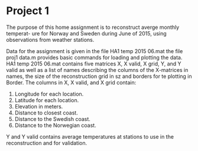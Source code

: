 # Project 1
The purpose of this home assignment is to reconstruct averge monthly temperat- ure for Norway and Sweden during June of 2015, using observations from weather stations.

Data for the assignment is given in the file HA1 temp 2015 06.mat the file proj1 data.m provides basic commands for loading and plotting the data. HA1 temp 2015 06.mat contains five matrices X, X valid, X grid, Y, and Y valid as well as a list of names describing the columns of the X-matrices in names, the size of the reconstruction grid in sz and borders for te plotting in Border. The columns in X, X valid, and X grid contain:

1. Longitude for each location. 
2. Latitude for each location. 
3. Elevation in meters.
4. Distance to closest coast.
5. Distance to the Swedish coast.
6. Distance to the Norwegian coast. 

Y and Y valid contains average temperatures at stations to use in the reconstruction and for validation.

